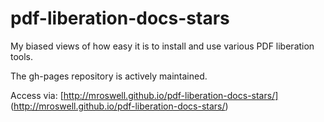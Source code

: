 pdf-liberation-docs-stars
=========================

My biased views of how easy it is to install and use various PDF liberation tools.

The gh-pages repository is actively maintained.

Access via:
[http://mroswell.github.io/pdf-liberation-docs-stars/] (http://mroswell.github.io/pdf-liberation-docs-stars/)

